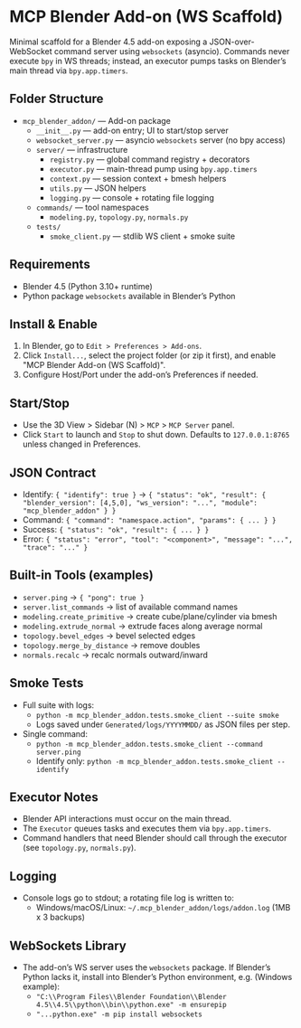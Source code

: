 MCP Blender Add-on (WS Scaffold)
================================

Minimal scaffold for a Blender 4.5 add-on exposing a JSON-over-WebSocket command server using `websockets` (asyncio). Commands never execute `bpy` in WS threads; instead, an executor pumps tasks on Blender’s main thread via `bpy.app.timers`.

Folder Structure
----------------
- `mcp_blender_addon/` — Add-on package
  - `__init__.py` — add-on entry; UI to start/stop server
  - `websocket_server.py` — asyncio `websockets` server (no bpy access)
  - `server/` — infrastructure
    - `registry.py` — global command registry + decorators
    - `executor.py` — main-thread pump using `bpy.app.timers`
    - `context.py` — session context + bmesh helpers
    - `utils.py` — JSON helpers
    - `logging.py` — console + rotating file logging
  - `commands/` — tool namespaces
    - `modeling.py`, `topology.py`, `normals.py`
  - `tests/`
    - `smoke_client.py` — stdlib WS client + smoke suite

Requirements
------------
- Blender 4.5 (Python 3.10+ runtime)
- Python package `websockets` available in Blender’s Python

Install & Enable
----------------
1) In Blender, go to `Edit > Preferences > Add-ons`.
2) Click `Install...`, select the project folder (or zip it first), and enable "MCP Blender Add-on (WS Scaffold)".
3) Configure Host/Port under the add-on’s Preferences if needed.

Start/Stop
----------
- Use the 3D View > Sidebar (N) > `MCP` > `MCP Server` panel.
- Click `Start` to launch and `Stop` to shut down. Defaults to `127.0.0.1:8765` unless changed in Preferences.

JSON Contract
-------------
- Identify: `{ "identify": true }` → `{ "status": "ok", "result": { "blender_version": [4,5,0], "ws_version": "...", "module": "mcp_blender_addon" } }`
- Command: `{ "command": "namespace.action", "params": { ... } }`
- Success: `{ "status": "ok", "result": { ... } }`
- Error: `{ "status": "error", "tool": "<component>", "message": "...", "trace": "..." }`

Built-in Tools (examples)
-------------------------
- `server.ping` → `{ "pong": true }`
- `server.list_commands` → list of available command names
- `modeling.create_primitive` → create cube/plane/cylinder via bmesh
- `modeling.extrude_normal` → extrude faces along average normal
- `topology.bevel_edges` → bevel selected edges
- `topology.merge_by_distance` → remove doubles
- `normals.recalc` → recalc normals outward/inward

Smoke Tests
-----------
- Full suite with logs:
  - `python -m mcp_blender_addon.tests.smoke_client --suite smoke`
  - Logs saved under `Generated/logs/YYYYMMDD/` as JSON files per step.
- Single command:
  - `python -m mcp_blender_addon.tests.smoke_client --command server.ping`
  - Identify only: `python -m mcp_blender_addon.tests.smoke_client --identify`

Executor Notes
--------------
- Blender API interactions must occur on the main thread.
- The `Executor` queues tasks and executes them via `bpy.app.timers`.
- Command handlers that need Blender should call through the executor (see `topology.py`, `normals.py`).

Logging
-------
- Console logs go to stdout; a rotating file log is written to:
  - Windows/macOS/Linux: `~/.mcp_blender_addon/logs/addon.log` (1MB x 3 backups)

WebSockets Library
------------------
- The add-on’s WS server uses the `websockets` package. If Blender’s Python lacks it, install into Blender’s Python environment, e.g. (Windows example):
  - `"C:\\Program Files\\Blender Foundation\\Blender 4.5\\4.5\\python\\bin\\python.exe" -m ensurepip`
  - `"...python.exe" -m pip install websockets`
